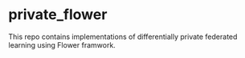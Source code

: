 # private_flower
This repo contains implementations of differentially private federated learning using Flower framwork. 
